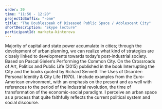 ```yaml
---
order: 20
time: "11:50 - 12:20"
projectIdSuffix: "-one"
title: "The Doublespeak of Diseased Public Space / Adolescent City"
shortDescription: "Skype lecture"
participantId: marketa-kinterova
---
```


Majority of capital and state power accumulate in cities; through the development of urban planning, we can realize what kind of strategies are closely linked to developments towards today‘s post-industrial society. Based on Pascal Gielen‘s Performing the Common City. On the Crossroads of Art, Politics and Public Life (2015) published in the book Interrupting the City and the books quoted by Richard Sennett The Uses of Disorder: Personal Identity & City Life (1970). I include examples from the Euro-American environment, with an emphasis on the present and as well with references to the period of the industrial revolution, the time of transformation of the economic-social paradigm.
I perceive an urban space as a process that quite faithfully reflects the current political system and social discourse.
